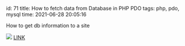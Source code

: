 id: 71
title: How to fetch data from Database in PHP PDO 
tags: php, pdo, mysql
time: 2021-06-28 20:05:16

How to get db information to a site

![](http://localhost/bkmks_fotos/pics/44)
[LINK](https://tinyurl.com/yj5mom4s)